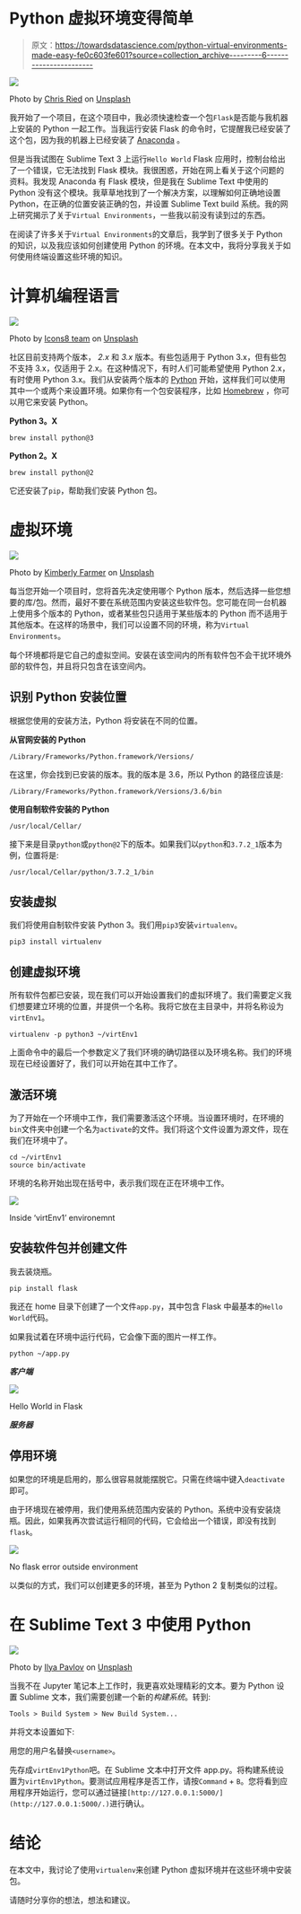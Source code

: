 # Python 虚拟环境变得简单

> 原文：<https://towardsdatascience.com/python-virtual-environments-made-easy-fe0c603fe601?source=collection_archive---------6----------------------->

![](img/303c61f00e3d7a4bdf133054cab4a741.png)

Photo by [Chris Ried](https://unsplash.com/@cdr6934?utm_source=medium&utm_medium=referral) on [Unsplash](https://unsplash.com?utm_source=medium&utm_medium=referral)

我开始了一个项目，在这个项目中，我必须快速检查一个包`Flask`是否能与我机器上安装的 Python 一起工作。当我运行安装 Flask 的命令时，它提醒我已经安装了这个包，因为我的机器上已经安装了 [Anaconda](https://www.anaconda.com/) 。

但是当我试图在 Sublime Text 3 上运行`Hello World` Flask 应用时，控制台给出了一个错误，它无法找到 Flask 模块。我很困惑，开始在网上看关于这个问题的资料。我发现 Anaconda 有 Flask 模块，但是我在 Sublime Text 中使用的 Python 没有这个模块。我草草地找到了一个解决方案，以理解如何正确地设置 Python，在正确的位置安装正确的包，并设置 Sublime Text build 系统。我的网上研究揭示了关于`Virtual Environments`，一些我以前没有读到过的东西。

在阅读了许多关于`Virtual Environments`的文章后，我学到了很多关于 Python 的知识，以及我应该如何创建使用 Python 的环境。在本文中，我将分享我关于如何使用终端设置这些环境的知识。

# 计算机编程语言

![](img/369a0d15a9d571abb11844f7c4602514.png)

Photo by [Icons8 team](https://unsplash.com/@icons8?utm_source=medium&utm_medium=referral) on [Unsplash](https://unsplash.com?utm_source=medium&utm_medium=referral)

社区目前支持两个版本， *2.x* 和 *3.x* 版本。有些包适用于 Python 3.x，但有些包不支持 3.x，仅适用于 2.x。在这种情况下，有时人们可能希望使用 Python 2.x，有时使用 Python 3.x。我们从安装两个版本的 [Python](https://www.python.org/downloads/mac-osx/) 开始，这样我们可以使用其中一个或两个来设置环境。如果你有一个包安装程序，比如 [Homebrew](https://brew.sh/) ，你可以用它来安装 Python。

**Python 3。X**

```
brew install python@3
```

**Python 2。X**

```
brew install python@2
```

它还安装了`pip`，帮助我们安装 Python 包。

# 虚拟环境

![](img/6e0bd3677368c0397af7e831ee17ee34.png)

Photo by [Kimberly Farmer](https://unsplash.com/@kimberlyfarmer?utm_source=medium&utm_medium=referral) on [Unsplash](https://unsplash.com?utm_source=medium&utm_medium=referral)

每当您开始一个项目时，您将首先决定使用哪个 Python 版本，然后选择一些您想要的库/包。然而，最好不要在系统范围内安装这些软件包。您可能在同一台机器上使用多个版本的 Python，或者某些包只适用于某些版本的 Python 而不适用于其他版本。在这样的场景中，我们可以设置不同的环境，称为`Virtual Environments`。

每个环境都将是它自己的虚拟空间。安装在该空间内的所有软件包不会干扰环境外部的软件包，并且将只包含在该空间内。

## 识别 Python 安装位置

根据您使用的安装方法，Python 将安装在不同的位置。

**从官网安装的 Python**

```
/Library/Frameworks/Python.framework/Versions/
```

在这里，你会找到已安装的版本。我的版本是 3.6，所以 Python 的路径应该是:

```
/Library/Frameworks/Python.framework/Versions/3.6/bin
```

**使用自制软件安装的 Python**

```
/usr/local/Cellar/
```

接下来是目录`python`或`python@2`下的版本。如果我们以`python`和`3.7.2_1`版本为例，位置将是:

```
/usr/local/Cellar/python/3.7.2_1/bin
```

## 安装虚拟

我们将使用自制软件安装 Python 3。我们用`pip3`安装`virtualenv`。

```
pip3 install virtualenv
```

## 创建虚拟环境

所有软件包都已安装，现在我们可以开始设置我们的虚拟环境了。我们需要定义我们想要建立环境的位置，并提供一个名称。我将它放在主目录中，并将名称设为`virtEnv1`。

```
virtualenv -p python3 ~/virtEnv1
```

上面命令中的最后一个参数定义了我们环境的确切路径以及环境名称。我们的环境现在已经设置好了，我们可以开始在其中工作了。

## 激活环境

为了开始在一个环境中工作，我们需要激活这个环境。当设置环境时，在环境的`bin`文件夹中创建一个名为`activate`的文件。我们将这个文件设置为源文件，现在我们在环境中了。

```
cd ~/virtEnv1
source bin/activate
```

环境的名称开始出现在括号中，表示我们现在正在环境中工作。

![](img/8ef54e067fb751a0163ca42473650b70.png)

Inside ‘virtEnv1’ environemnt

## 安装软件包并创建文件

我去装烧瓶。

```
pip install flask
```

我还在 home 目录下创建了一个文件`app.py`，其中包含 Flask 中最基本的`Hello World`代码。

如果我试着在环境中运行代码，它会像下面的图片一样工作。

```
python ~/app.py
```

***客户端***

![](img/d514812946c91bd75b0bb8e6ad72bb3f.png)

Hello World in Flask

***服务器***

## 停用环境

如果您的环境是启用的，那么很容易就能摆脱它。只需在终端中键入`deactivate`即可。

由于环境现在被停用，我们使用系统范围内安装的 Python。系统中没有安装烧瓶。因此，如果我再次尝试运行相同的代码，它会给出一个错误，即没有找到`flask`。

![](img/d7c82546fed4e7ce0582ac9a725e2e89.png)

No flask error outside environment

以类似的方式，我们可以创建更多的环境，甚至为 Python 2 复制类似的过程。

# 在 Sublime Text 3 中使用 Python

![](img/e615b01a5e21c50502e08d5bc31aacd8.png)

Photo by [Ilya Pavlov](https://unsplash.com/@ilyapavlov?utm_source=medium&utm_medium=referral) on [Unsplash](https://unsplash.com?utm_source=medium&utm_medium=referral)

当我不在 Jupyter 笔记本上工作时，我更喜欢处理精彩的文本。要为 Python 设置 Sublime 文本，我们需要创建一个新的*构建系统*。转到:

```
Tools > Build System > New Build System...
```

并将文本设置如下:

用您的用户名替换`<username>`。

先存成`virtEnv1Python`吧。在 Sublime 文本中打开文件 app.py。将构建系统设置为`virtEnv1Python`。要测试应用程序是否工作，请按`Command` + `B`。您将看到应用程序开始运行，您可以通过链接`[http://127.0.0.1:5000/](http://127.0.0.1:5000/.)`进行确认。

# 结论

在本文中，我讨论了使用`virtualenv`来创建 Python 虚拟环境并在这些环境中安装包。

请随时分享你的想法，想法和建议。